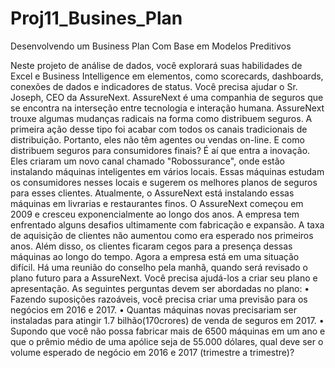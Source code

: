 # Proj11_Busines_Plan

Desenvolvendo um Business Plan Com Base
em Modelos Preditivos

Neste projeto de análise de dados, você explorará suas habilidades de Excel
e Business Intelligence em elementos, como scorecards, dashboards, conexões de
dados e indicadores de status.
Você precisa ajudar o Sr. Joseph, CEO da AssureNext. AssureNext é uma
companhia de seguros que se encontra na interseção entre tecnologia e interação
humana.
AssureNext trouxe algumas mudanças radicais na forma como distribuem
seguros. A primeira ação desse tipo foi acabar com todos os canais tradicionais de
distribuição. Portanto, eles não têm agentes ou vendas on-line. E como
distribuem seguros para consumidores finais? É aí que entra a inovação. Eles
criaram um novo canal chamado "Robossurance", onde estão instalando
máquinas inteligentes em vários locais.
Essas máquinas estudam os consumidores nesses locais e sugerem os
melhores planos de seguros para esses clientes. Atualmente, o AssureNext está
instalando essas máquinas em livrarias e restaurantes finos.
O AssureNext começou em 2009 e cresceu exponencialmente ao longo dos
anos. A empresa tem enfrentado alguns desafios ultimamente com fabricação e
expansão. A taxa de aquisição de clientes não aumentou como era esperado nos
primeiros anos. Além disso, os clientes ficaram cegos para a presença dessas
máquinas ao longo do tempo.
Agora a empresa está em uma situação difícil. Há uma reunião do conselho
pela manhã, quando será revisado o plano futuro para a AssureNext. Você precisa
ajudá-los a criar seu plano e apresentação.
As seguintes perguntas devem ser abordadas no plano:
• Fazendo suposições razoáveis, você precisa criar uma previsão para os
negócios em 2016 e 2017.
• Quantas máquinas novas precisariam ser instaladas para atingir 1.7 bilhão(170crores)
de venda de seguros em 2017.
• Supondo que você não possa fabricar mais de 6500 máquinas em um ano e
que o prêmio médio de uma apólice seja de 55.000 dólares, qual deve ser o
volume esperado de negócio em 2016 e 2017 (trimestre a trimestre)?
